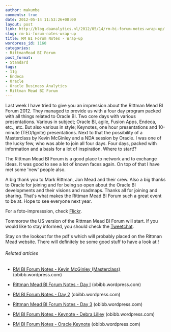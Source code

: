```yaml
---
author: makumbe
comments: true
date: 2012-05-14 11:53:26+00:00
layout: post
link: http://blog.daanalytics.nl/2012/05/14/rm-bi-forum-notes-wrap-up/
slug: rm-bi-forum-notes-wrap-up
title: RM BI Forum Notes - Wrap-up
wordpress_id: 1160
categories:
- RittmanMead BI Forum
post_format:
- Standard
tags:
- 11g
- Endeca
- Oracle
- Oracle Business Analytics
- Rittman Mead BI Forum
---
```


Last week I have tried to give you an impression about the Rittman Mead BI Forum 2012. They managed to provide us with a four day program packed with all things related to Oracle BI. Two core days with various presentations. Various in subject; Oracle BI, agile, Fusion Apps, Endeca, etc., etc. But also various in style; Keynotes, one hour presentations and 10-minute (TED/Ignite) presentations. Next to that the possibility of a Masterclass by Kevin McGinley and a NDA session by Oracle.
I was one of the lucky few, who was able to join all four days. Four days, packed with information and a basis for a lot of inspiration. Where to start!?

The Rittman Mead BI Forum is a good place to network and to exchange ideas. It was good to see a lot of known faces again. On top of that I have met some 'new' people also.

A big thank you to Mark Rittman, Jon Mead and their crew. Also a big thanks to Oracle for joining and for being so open about the Oracle BI developments and their visions and roadmaps. Thanks all for joining and sharing. That's what makes the Rittman Mead BI Forum such a great event to be at. Hope to see everyone next year.

For a foto-impresssion, check [Flickr](http://t.co/C7YQUtM0).

Tommorow the US version of the Rittman Mead BI Forum will start. If you would like to stay informed, you should check the [Tweetchat](http://t.co/laoDgE3a).

Stay on the lookout for the pdf's which will probably placed on the Rittman Mead website. There will definitely be some good stuff to have a look at!!


###### Related articles





	
  * [RM BI Forum Notes - Kevin McGinley (Masterclass)](http://obibb.wordpress.com/2012/05/09/rm-bi-forum-notes-kevin-mcginley-masterclass/) (obibb.wordpress.com)

	
  * [Rittman Mead BI Forum Notes - Day I](http://obibb.wordpress.com/2012/05/08/rittman-mead-bi-forum-notes-day-i/) (obibb.wordpress.com)

	
  * [RM BI Forum Notes - Day 2](http://obibb.wordpress.com/2012/05/10/rm-bi-forum-notes-day-2/) (obibb.wordpress.com)

	
  * [Rittman Mead BI Forum Notes - Day 3](http://obibb.wordpress.com/2012/05/11/rm-bi-forum-notes-day-3/)  (obibb.wordpress.com)

	
  * [RM BI Forum Notes - Keynote - Debra Lilley](http://obibb.wordpress.com/2012/05/11/rm-bi-forum-notes-keynote-debra-lilley/) (obibb.wordpress.com)

	
  * [RM BI Forum Notes - Oracle Keynote](http://obibb.wordpress.com/2012/05/09/rm-bi-forum-notes-oracle-keynote/) (obibb.wordpress.com)


